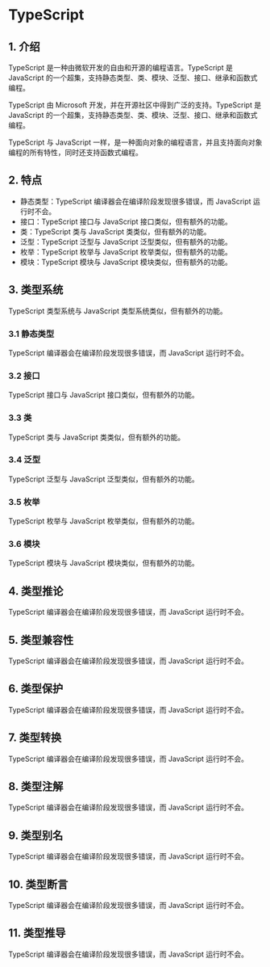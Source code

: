 
# TypeScript

## 1. 介绍

TypeScript 是一种由微软开发的自由和开源的编程语言。TypeScript 是 JavaScript 的一个超集，支持静态类型、类、模块、泛型、接口、继承和函数式编程。

TypeScript 由 Microsoft 开发，并在开源社区中得到广泛的支持。TypeScript 是 JavaScript 的一个超集，支持静态类型、类、模块、泛型、接口、继承和函数式编程。

TypeScript 与 JavaScript 一样，是一种面向对象的编程语言，并且支持面向对象编程的所有特性，同时还支持函数式编程。

## 2. 特点

- 静态类型：TypeScript 编译器会在编译阶段发现很多错误，而 JavaScript 运行时不会。
- 接口：TypeScript 接口与 JavaScript 接口类似，但有额外的功能。
- 类：TypeScript 类与 JavaScript 类类似，但有额外的功能。
- 泛型：TypeScript 泛型与 JavaScript 泛型类似，但有额外的功能。
- 枚举：TypeScript 枚举与 JavaScript 枚举类似，但有额外的功能。
- 模块：TypeScript 模块与 JavaScript 模块类似，但有额外的功能。

## 3. 类型系统

TypeScript 类型系统与 JavaScript 类型系统类似，但有额外的功能。

### 3.1 静态类型

TypeScript 编译器会在编译阶段发现很多错误，而 JavaScript 运行时不会。

### 3.2 接口

TypeScript 接口与 JavaScript 接口类似，但有额外的功能。

### 3.3 类

TypeScript 类与 JavaScript 类类似，但有额外的功能。

### 3.4 泛型

TypeScript 泛型与 JavaScript 泛型类似，但有额外的功能。

### 3.5 枚举

TypeScript 枚举与 JavaScript 枚举类似，但有额外的功能。

### 3.6 模块

TypeScript 模块与 JavaScript 模块类似，但有额外的功能。

## 4. 类型推论

TypeScript 编译器会在编译阶段发现很多错误，而 JavaScript 运行时不会。

## 5. 类型兼容性

TypeScript 编译器会在编译阶段发现很多错误，而 JavaScript 运行时不会。

## 6. 类型保护

TypeScript 编译器会在编译阶段发现很多错误，而 JavaScript 运行时不会。

## 7. 类型转换

TypeScript 编译器会在编译阶段发现很多错误，而 JavaScript 运行时不会。

## 8. 类型注解

TypeScript 编译器会在编译阶段发现很多错误，而 JavaScript 运行时不会。

## 9. 类型别名

TypeScript 编译器会在编译阶段发现很多错误，而 JavaScript 运行时不会。

## 10. 类型断言

TypeScript 编译器会在编译阶段发现很多错误，而 JavaScript 运行时不会。

## 11. 类型推导

TypeScript 编译器会在编译阶段发现很多错误，而 JavaScript 运行时不会。
